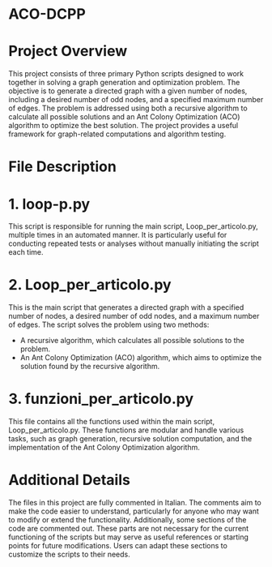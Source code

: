 # ACO-DCPP
# Project Overview
This project consists of three primary Python scripts designed to work together in solving a graph generation and optimization problem. The objective is to generate a directed graph with a given number of nodes, including a desired number of odd nodes, and a specified maximum number of edges. The problem is addressed using both a recursive algorithm to calculate all possible solutions and an Ant Colony Optimization (ACO) algorithm to optimize the best solution. The project provides a useful framework for graph-related computations and algorithm testing.

# File Description
# 1. loop-p.py
This script is responsible for running the main script, Loop_per_articolo.py, multiple times in an automated manner. It is particularly useful for conducting repeated tests or analyses without manually initiating the script each time.

# 2. Loop_per_articolo.py
This is the main script that generates a directed graph with a specified number of nodes, a desired number of odd nodes, and a maximum number of edges. The script solves the problem using two methods:
- A recursive algorithm, which calculates all possible solutions to the problem.
- An Ant Colony Optimization (ACO) algorithm, which aims to optimize the solution found by the recursive algorithm.

# 3. funzioni_per_articolo.py
This file contains all the functions used within the main script, Loop_per_articolo.py. These functions are modular and handle various tasks, such as graph generation, recursive solution computation, and the implementation of the Ant Colony Optimization algorithm.

# Additional Details
The files in this project are fully commented in Italian. The comments aim to make the code easier to understand, particularly for anyone who may want to modify or extend the functionality. Additionally, some sections of the code are commented out. These parts are not necessary for the current functioning of the scripts but may serve as useful references or starting points for future modifications. Users can adapt these sections to customize the scripts to their needs.
